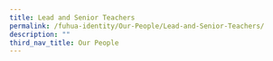 ```yaml
---
title: Lead and Senior Teachers
permalink: /fuhua-identity/Our-People/Lead-and-Senior-Teachers/
description: ""
third_nav_title: Our People
---
```

